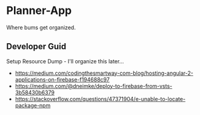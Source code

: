 # Planner-App
Where bums get organized.

## Developer Guid
Setup Resource Dump - I'll organize this later...
- https://medium.com/codingthesmartway-com-blog/hosting-angular-2-applications-on-firebase-f194688c97
- https://medium.com/@dneimke/deploy-to-firebase-from-vsts-3b58430b6379
- https://stackoverflow.com/questions/47371904/e-unable-to-locate-package-npm